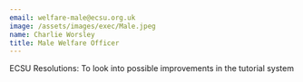 ```yaml
---
email: welfare-male@ecsu.org.uk
image: /assets/images/exec/Male.jpeg
name: Charlie Worsley
title: Male Welfare Officer
---
```

ECSU Resolutions: To look into possible improvements in the tutorial system